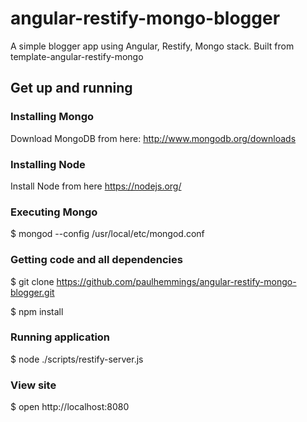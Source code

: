 # angular-restify-mongo-blogger
A simple blogger app using Angular, Restify, Mongo stack. Built from template-angular-restify-mongo

## Get up and running

### Installing Mongo

Download MongoDB from here: http://www.mongodb.org/downloads

### Installing Node

Install Node from here https://nodejs.org/

### Executing Mongo

$ mongod --config /usr/local/etc/mongod.conf  

### Getting code and all dependencies

$ git clone https://github.com/paulhemmings/angular-restify-mongo-blogger.git

$ npm install

### Running application

$ node ./scripts/restify-server.js

### View site

$ open http://localhost:8080
